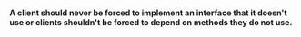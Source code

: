 #### A client should never be forced to implement an interface that it doesn't use or clients shouldn't be forced to depend on methods they do not use.

